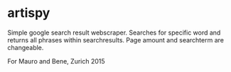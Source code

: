 # artispy
Simple google search result webscraper. Searches for specific word and returns all phrases within searchresults. Page amount and searchterm are changeable.

For Mauro and Bene, Zurich 2015
